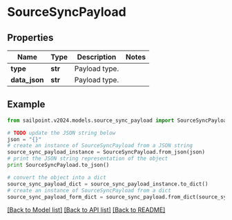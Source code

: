 # SourceSyncPayload


## Properties

Name | Type | Description | Notes
------------ | ------------- | ------------- | -------------
**type** | **str** | Payload type. | 
**data_json** | **str** | Payload type. | 

## Example

```python
from sailpoint.v2024.models.source_sync_payload import SourceSyncPayload

# TODO update the JSON string below
json = "{}"
# create an instance of SourceSyncPayload from a JSON string
source_sync_payload_instance = SourceSyncPayload.from_json(json)
# print the JSON string representation of the object
print SourceSyncPayload.to_json()

# convert the object into a dict
source_sync_payload_dict = source_sync_payload_instance.to_dict()
# create an instance of SourceSyncPayload from a dict
source_sync_payload_form_dict = source_sync_payload.from_dict(source_sync_payload_dict)
```
[[Back to Model list]](../README.md#documentation-for-models) [[Back to API list]](../README.md#documentation-for-api-endpoints) [[Back to README]](../README.md)


